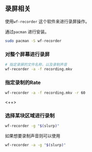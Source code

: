 ## 录屏相关

使用`wf-recorder` 这个软件来进行录屏操作。

通过`pacman` 进行安装。

```bash
sudo pacman -S wf-recorder
```

### 对整个屏幕进行录屏
```bash
# 指定录屏的文件名称，以及录制声音
wf-recorder -a -f recording.mkv
```

### 指定录制的Rate
```bash
wf-recorder -a -f recording.mkv -r 60
```

<++>

### 选择某块区域进行录制

```bash
wf-recorder -g "$(slurp)"
```

如果想要录制声音则可以使用
```bash
wf-recorder -a -g "$(slurp)"
```


